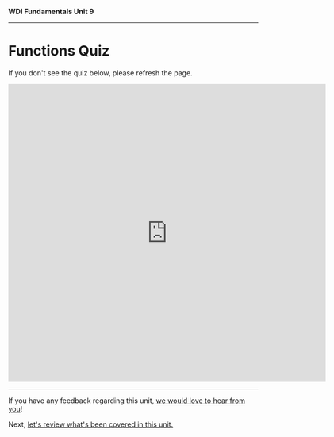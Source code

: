 **WDI Fundamentals Unit 9**

---

# Functions Quiz

If you don't see the quiz below, please refresh the page.

<iframe src="https://docs.google.com/forms/d/e/1FAIpQLSesZIzH9hrWIcrUCHRrepqQoUdr8Ors7IiQkSjA7pPddtY7sA/viewform?embedded=true" width="640" height="601" frameborder="0" marginheight="0" marginwidth="0">Loading...</iframe>



---
If you have any feedback regarding this unit, [we would love to hear from you](https://ga-immersives.typeform.com/to/kKq7HW)!

Next, [let's review what's been covered in this unit.](functions-cheatsheet.md)
